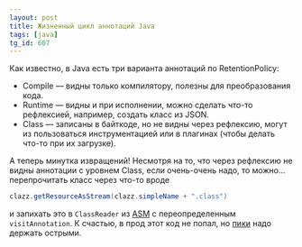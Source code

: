 ```yaml
---
layout: post
title: Жизненный цикл аннотаций Java
tags: [java]
tg_id: 607
---
```

Как известно, в Java есть три варианта аннотаций по RetentionPolicy:
- Compile — видны только компилятору, полезны для преобразования кода.
- Runtime — видны и при исполнении, можно сделать что-то рефлексией, например, создать класс из JSON.
- Class — записаны в байткоде, но не видны через рефлексию, могут из пользоваться инструментацией или в плагинах (чтобы делать что-то при их загрузке).	
 
А теперь минутка извращений! Несмотря на то, что через рефлексию не видны аннотации с уровнем Class, если очень-очень надо, то можно... перепрочитать класс через что-то вроде
```java
clazz.getResourceAsStream(clazz.simpleName + ".class")
```
и запихать это в `ClassReader` из [ASM](https://asm.ow2.io/) с переопределенным `visitAnnotation`. К счастью, в прод этот код не попал, но [пики](https://ov7a.github.io/gags/#2020-07-28-private-methods-in-library.png) надо держать острыми.
